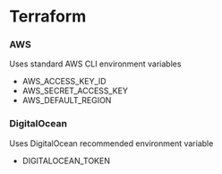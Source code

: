 # Terraform

### AWS

Uses standard AWS CLI environment variables

* AWS_ACCESS_KEY_ID
* AWS_SECRET_ACCESS_KEY
* AWS_DEFAULT_REGION


### DigitalOcean

Uses DigitalOcean recommended environment variable

* DIGITALOCEAN_TOKEN
